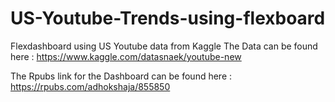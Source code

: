 # US-Youtube-Trends-using-flexboard
Flexdashboard using US Youtube data from Kaggle
The Data can be found here : https://www.kaggle.com/datasnaek/youtube-new

The Rpubs link for the Dashboard can be found here : https://rpubs.com/adhokshaja/855850
